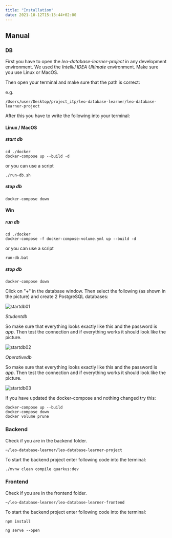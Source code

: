 ```yaml
---
title: "Installation"
date: 2021-10-12T15:13:44+02:00
---
```


## Manual

### DB

First you have to open the *leo-database-learner-project* in any development environment.
We used the *IntelliJ IDEA Ultimate* environment. Make sure you use Linux or MacOS.

Then open your terminal and make sure that the path is correct:

e.g.

```
/Users/user/Desktop/project_itp/leo-database-learner/leo-database-learner-project
```
After this you have to write the following into your terminal:


#### Linux / MacOS

##### start db
```
cd ./docker
docker-compose up --build -d
```

or you can use a script

```
./run-db.sh
```

##### stop db

```
docker-compose down
```

#### Win

##### run db
```
cd ./docker
docker-compose -f docker-compose-volume.yml up --build -d
```

or you can use a script

```
run-db.bat
```

##### stop db

```
docker-compose down
```

Click on "+" in the database window. Then select the following (as shown in the picture)
and create 2 PostgreSQL databases:

![startdb01](https://primetzvan.github.io/hugo-project/img/startdb01.png)

*Studentdb*

So make sure that everything looks exactly like this and the password is *app*.
Then test the connection and if everything works it should look like the picture.

![startdb02](https://primetzvan.github.io/hugo-project/img/startdb02.png)

*Operativedb*

So make sure that everything looks exactly like this and the password is *app*.
Then test the connection and if everything works it should look like the picture.


![startdb03](https://primetzvan.github.io/hugo-project/img/startdb03.png)



If you have updated the docker-compose and nothing changed try this:

```
docker-compose up --build
docker-compose down
docker volume prune
```

### Backend

Check if you are in the backend folder.

```
~/leo-database-learner/leo-database-learner-project
```

To start the backend project enter following code into the terminal:

```
./mvnw clean compile quarkus:dev
```

### Frontend

Check if you are in the frontend folder.

```
~/leo-database-learner/leo-database-learner-frontend
```

To start the backend project enter following code into the terminal:

```
npm install
```

```
ng serve --open
```




